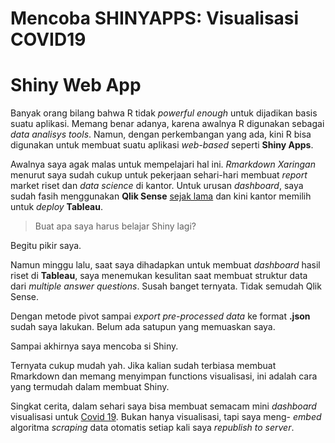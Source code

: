Mencoba SHINYAPPS: Visualisasi COVID19
================

# Shiny Web App

Banyak orang bilang bahwa R tidak *powerful enough* untuk dijadikan
basis suatu aplikasi. Memang benar adanya, karena awalnya R digunakan
sebagai *data analisys tools*. Namun, dengan perkembangan yang ada, kini
R bisa digunakan untuk membuat suatu aplikasi *web-based* seperti
**Shiny Apps**.

Awalnya saya agak malas untuk mempelajari hal ini. *Rmarkdown Xaringan*
menurut saya sudah cukup untuk pekerjaan sehari-hari membuat *report*
market riset dan *data science* di kantor. Untuk urusan *dashboard*,
saya sudah fasih menggunakan **Qlik Sense** [sejak
lama](https://passingthroughresearcher.wordpress.com/2015/06/22/big-data-series-your-big-data-project-starts-with-your-own-data/)
dan kini kantor memilih untuk *deploy* **Tableau**.

> Buat apa saya harus belajar Shiny lagi?

Begitu pikir saya.

Namun minggu lalu, saat saya dihadapkan untuk membuat *dashboard* hasil
riset di **Tableau**, saya menemukan kesulitan saat membuat struktur
data dari *multiple answer questions*. Susah banget ternyata. Tidak
semudah Qlik Sense.

Dengan metode pivot sampai *export pre-processed data* ke format
**.json** sudah saya lakukan. Belum ada satupun yang memuaskan saya.

Sampai akhirnya saya mencoba si Shiny.

Ternyata cukup mudah yah. Jika kalian sudah terbiasa membuat Rmarkdown
dan memang menyimpan functions visualisasi, ini adalah cara yang
termudah dalam membuat Shiny.

Singkat cerita, dalam sehari saya bisa membuat semacam mini *dashboard*
visualisasi untuk [Covid 19](https://ikanx.shinyapps.io/covid_19/).
Bukan hanya visualisasi, tapi saya meng- *embed* algoritma *scraping*
data otomatis setiap kali saya *republish to server*.

